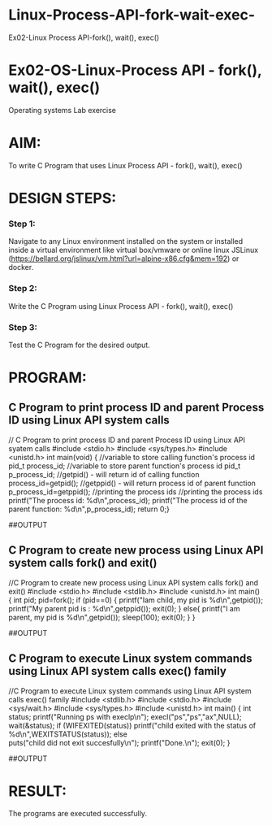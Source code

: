 # Linux-Process-API-fork-wait-exec-
Ex02-Linux Process API-fork(), wait(), exec()
# Ex02-OS-Linux-Process API - fork(), wait(), exec()
Operating systems Lab exercise


# AIM:
To write C Program that uses Linux Process API - fork(), wait(), exec()

# DESIGN STEPS:

### Step 1:

Navigate to any Linux environment installed on the system or installed inside a virtual environment like virtual box/vmware or online linux JSLinux (https://bellard.org/jslinux/vm.html?url=alpine-x86.cfg&mem=192) or docker.

### Step 2:

Write the C Program using Linux Process API - fork(), wait(), exec()

### Step 3:

Test the C Program for the desired output. 

# PROGRAM:

## C Program to print process ID and parent Process ID using Linux API system calls
// C Program to print process ID and parent Process ID using Linux API syatem calls
#include <stdio.h>
#include <sys/types.h>
#include <unistd.h>
int main(void)
{	//variable to store calling function's process id
	pid_t process_id;
	//variable to store parent function's process id
	pid_t p_process_id;
	//getpid() - will return id of calling function
	process_id=getpid();
	//getppid() - will return process id of parent function
	p_process_id=getppid();
	//printing the process ids
//printing the process ids
	printf("The process id: %d\n",process_id);
	printf("The process id of the parent function: %d\n",p_process_id);
	return 0;}
 
##OUTPUT














## C Program to create new process using Linux API system calls fork() and exit()











//C Program to create new process using Linux API system calls fork() and exit()
#include <stdio.h>
#include <stdlib.h>
#include <unistd.h>
int main()
{
    int pid;
    pid=fork();
    if (pid==0)
    {
        printf("Iam child, my pid is %d\n",getpid());
        printf("My parent pid is : %d\n",getppid());
        exit(0);
    }
    else{
        printf("I am parent, my pid is %d\n",getpid());
        sleep(100);
        exit(0);
    }
}

##OUTPUT








## C Program to execute Linux system commands using Linux API system calls exec() family
//C Program to execute Linux system commands using Linux API system calls exec() family
#include <stdlib.h>
#include <stdio.h>
#include <sys/wait.h>
#include <sys/types.h>
#include <unistd.h>
int main()
{
    int status;
    printf("Running ps with execlp\n");
    execl("ps","ps","ax",NULL);
    wait(&status);
    if (WIFEXITED(status))
        printf("child exited with the status of %d\n",WEXITSTATUS(status));
    else    
        puts("child did not exit succesfully\n");
    printf("Done.\n");
    exit(0);
}

##OUTPUT


















# RESULT:
The programs are executed successfully.
